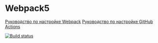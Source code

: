 # Webpack5

[Руководство по настройке Webpack](https://webpack.js.org/guides/)
[Руководство по настройке GitHub Actions](https://docs.github.com/en/actions/quickstart)

[![Build status](https://ci.appveyor.com/api/projects/status/832bd2t94dru5u5h/branch/main?svg=true)](https://ci.appveyor.com/project/Pastila-147/event/branch/main)